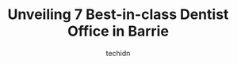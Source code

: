---
layout: ampstory
image: https://i0.wp.com/www.auto.or.id/wp-content/uploads/2023/06/eastview-dental-0-barrie-1686325669.jpeg?resize=640,853
author: techidn
featured: false
description: Barrie, Ontario, Canada is a haven for Dentist Office enthusiasts, boasting an impressive array of 7 top-notch establishments. Whether youre a seasoned connoisseur or simply curious to expl
title: Unveiling 7 Best-in-class Dentist Office in Barrie
cover:
   title: Unveiling 7 Best-in-class Dentist Office in Barrie
   subtitle: AUTO.OR.ID
   background: https://www.auto.or.id/wp-content/uploads/2023/06/eastview-dental-0-barrie-1686325669.jpeg

pages: 
 - layout: thirds
   top: <h1>#1 Georgian Dental ️Barrie</h1>
   bottom: "<p>Very professional place and great with my special needs son.  Too many staff impress me from Dr. Tan, Jenna, Danielle, Katrina and more</p>"
   background: https://www.auto.or.id/wp-content/uploads/2023/06/eastview-dental-1-barrie-1686325671.jpeg
   backgroundblur: true
 - layout: thirds
   top: <h1>#2 Northern Horizon Dental Barrie</h1>
   bottom: "<p>632 Yonge St, Barrie, ON L4N 4E7, Canada</p>"
   background: https://www.auto.or.id/wp-content/uploads/2023/06/eastview-dental-2-barrie-1686325672.png
   cta:
      link: https://www.auto.or.id/unveiling-7-best-in-class-dentist-office-in-barrie/
      text: Unveiling 7 Best-in-class Dentist Office in Barrie
 - layout: thirds
   top: <h1>#3 White Cedar Dental Barrie Dentist</h1>
   bottom: "<p>610 Huronia Rd #7, Barrie, ON L4N 0W5, Canada</p>"
   background: https://images.unsplash.com/photo-1474015977340-64a93f54a9f5?ixlib=rb-4.0.3&ixid=MnwxMjA3fDB8MHxwaG90by1wYWdlfHx8fGVufDB8fHx8&auto=format&fit=crop&w=640&h=853&q=80
   cta:
      link: https://www.auto.or.id/unveiling-7-best-in-class-dentist-office-in-barrie/
      text: Unveiling 7 Best-in-class Dentist Office in Barrie
 - layout: thirds
   top: <h1>#4 Ferguson Family Dental Care</h1>
   bottom: "<p>211 Ferndale Dr S #11, Barrie, ON L4N 6B9, Canada</p>"
   background: https://images.unsplash.com/photo-1542728212-aca4817f0610?ixlib=rb-4.0.3&ixid=MnwxMjA3fDB8MHxwaG90by1wYWdlfHx8fGVufDB8fHx8&auto=format&fit=crop&w=640&h=853&q=80
   cta:
      link: https://www.auto.or.id/unveiling-7-best-in-class-dentist-office-in-barrie/
      text: Unveiling 7 Best-in-class Dentist Office in Barrie
 - layout: thirds
   top: <h1>#5 Molson Park Dental</h1>
   bottom: "<p>33 Mapleview Dr W, Barrie, ON L4N 9H5, Canada</p>"
   background: https://images.unsplash.com/photo-1639927665333-f658d65ef32a?ixlib=rb-4.0.3&ixid=MnwxMjA3fDB8MHxwaG90by1wYWdlfHx8fGVufDB8fHx8&auto=format&fit=crop&w=640&h=853&q=80
   cta:
      link: https://www.auto.or.id/unveiling-7-best-in-class-dentist-office-in-barrie/
      text: Unveiling 7 Best-in-class Dentist Office in Barrie
 - layout: thirds
   top: <h1>#6 Dr. Dove Dental Office</h1>
   bottom: "<p>55 Cedar Pointe Dr Suite 612, Barrie, ON L4N 5R7, Canada</p>"
   background: https://images.unsplash.com/photo-1558140275-312515f28cbb?ixlib=rb-4.0.3&ixid=MnwxMjA3fDB8MHxwaG90by1wYWdlfHx8fGVufDB8fHx8&auto=format&fit=crop&w=640&h=853&q=80
   cta:
      link: https://www.auto.or.id/unveiling-7-best-in-class-dentist-office-in-barrie/
      text: Unveiling 7 Best-in-class Dentist Office in Barrie
 - layout: thirds
   top: <h1>#7 Eagle Ridge Dentistry</h1>
   bottom: "<p>470 Huronia Rd, Barrie, ON L4N 6M2, Canada</p>"
   background: https://images.unsplash.com/photo-1484136063621-1acbc3b4ec98?ixlib=rb-4.0.3&ixid=MnwxMjA3fDB8MHxwaG90by1wYWdlfHx8fGVufDB8fHx8&auto=format&fit=crop&w=640&h=853&q=80
   cta:
      link: https://www.auto.or.id/unveiling-7-best-in-class-dentist-office-in-barrie/
      text: Unveiling 7 Best-in-class Dentist Office in Barrie
 - layout: thirds
   middle: Continue reading...
   background: https://images.unsplash.com/photo-1637005218692-a7e234ffcbf4?ixlib=rb-4.0.3&ixid=MnwxMjA3fDB8MHxwaG90by1wYWdlfHx8fGVufDB8fHx8&auto=format&fit=crop&w=640&h=853&q=80
   cta:
      link: https://www.auto.or.id/unveiling-7-best-in-class-dentist-office-in-barrie/
      text: Unveiling 7 Best-in-class Dentist Office in Barrie

---